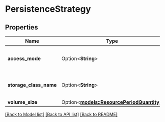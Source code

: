 # PersistenceStrategy

## Properties

Name | Type | Description | Notes
------------ | ------------- | ------------- | -------------
**access_mode** | Option<**String**> | Available access modes such as ReadWriteOnce, ReadWriteMany https://kubernetes.io/docs/concepts/storage/persistent-volumes/#access-modes | [optional]
**storage_class_name** | Option<**String**> | Name of the StorageClass required by the claim. More info: https://kubernetes.io/docs/concepts/storage/persistent-volumes#class-1 | [optional]
**volume_size** | Option<[**models::ResourcePeriodQuantity**](resource.Quantity.md)> |  | [optional]

[[Back to Model list]](../README.md#documentation-for-models) [[Back to API list]](../README.md#documentation-for-api-endpoints) [[Back to README]](../README.md)


